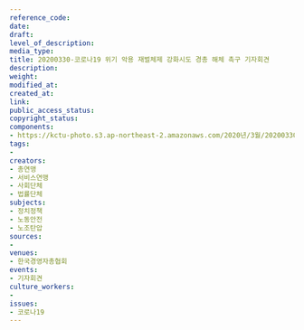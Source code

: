 ```yaml
---
reference_code: 
date: 
draft: 
level_of_description: 
media_type: 
title: 20200330-코로나19 위기 악용 재벌체제 강화시도 경총 해체 촉구 기자회견
description: 
weight: 
modified_at: 
created_at: 
link: 
public_access_status: 
copyright_status: 
components:
- https://kctu-photo.s3.ap-northeast-2.amazonaws.com/2020년/3월/20200330-코로나19+위기+악용+재벌체제+강화시도+경총+해체+촉구+기자회견/_CTU6011.jpg
tags:
- 
creators:
- 총연맹
- 서비스연맹
- 사회단체
- 법률단체
subjects:
- 정치정책
- 노동안전
- 노조탄압
sources:
- 
venues:
- 한국경영자총협회
events:
- 기자회견
culture_workers:
- 
issues:
- 코로나19
---
```

